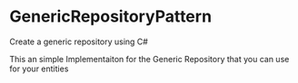 # GenericRepositoryPattern
Create a generic repository using C# 

This an simple Implementaiton for the Generic Repository that you can use for your entities 
